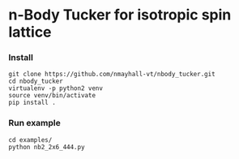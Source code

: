n-Body Tucker for isotropic spin lattice
===

### Install
```
git clone https://github.com/nmayhall-vt/nbody_tucker.git
cd nbody_tucker
virtualenv -p python2 venv
source venv/bin/activate
pip install .
```
### Run example
```
cd examples/
python nb2_2x6_444.py
```
